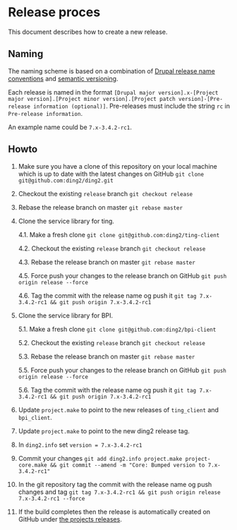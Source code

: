 # Release proces

This document describes how to create a new release.

## Naming

The naming scheme is based on a combination of [Drupal release name conventions](https://www.drupal.org/node/1015226) and [semantic versioning](http://semver.org/).

Each release is named in the format `[Drupal major version].x-[Project major version].[Project minor version].[Project patch version]-[Pre-release information (optional)]`. Pre-releases must include the string `rc` in `Pre-release information`.

An example name could be `7.x-3.4.2-rc1`.

## Howto

1. Make sure you have a clone of this repository on your local machine which is up to date with the latest changes on GitHub `git clone git@github.com:ding2/ding2.git`

2. Checkout the existing `release` branch `git checkout release`

3. Rebase the release branch on master `git rebase master`

4. Clone the service library for ting.

	4.1. Make a fresh clone `git clone git@github.com:ding2/ting-client`

	4.2. Checkout the existing `release` branch `git checkout release`

	4.3. Rebase the release branch on master `git rebase master`

	4.5. Force push your changes to the release branch on GitHub `git push origin release --force`

	4.6. Tag the commit with the release name og push it `git tag 7.x-3.4.2-rc1 && git push origin 7.x-3.4.2-rc1`

5. Clone the service library for BPI.

	5.1. Make a fresh clone `git clone git@github.com:ding2/bpi-client`

	5.2. Checkout the existing `release` branch `git checkout release`

	5.3. Rebase the release branch on master `git rebase master`

	5.5. Force push your changes to the release branch on GitHub `git push origin release --force`

	5.6. Tag the commit with the release name og push it `git tag 7.x-3.4.2-rc1 && git push origin 7.x-3.4.2-rc1`

6. Update `project.make` to point to the new releases of `ting_client` and `bpi_client`.

7. Update `project.make` to point to the new ding2 release tag.

8. In `ding2.info` set `version = 7.x-3.4.2-rc1`

9. Commit your changes `git add ding2.info project.make project-core.make && git commit --amend -m "Core: Bumped version to 7.x-3.4.2-rc1"`

10. In the git repository tag the commit with the release name og push changes and tag `git tag 7.x-3.4.2-rc1 && git push origin release  7.x-3.4.2-rc1 --force`

11. If the build completes then the release is automatically created on GitHub under [the projects releases](https://github.com/ding2/ding2/releases).
